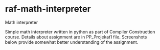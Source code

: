 # raf-math-interpreter
Math interpreter

Simple math interpreter written in python as part of Compiler Construction course. Details about assignment are in PP_Projekat1 file. 
Screenshots below provide somewhat better understanding of the assignment.

